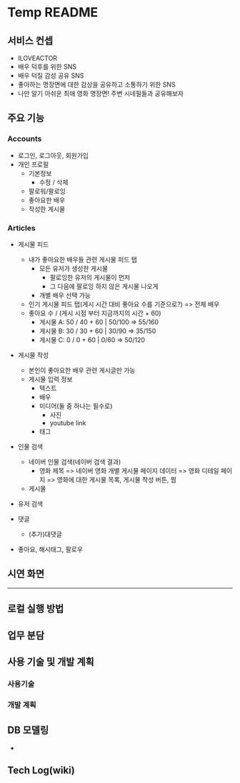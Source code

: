 # Temp README

## 서비스 컨셉
- ILOVEACTOR
- 배우 덕후를 위한 SNS
- 배우 덕질 감성 공유 SNS
- 좋아하는 명장면에 대한 감상을 공유하고 소통하기 위한 SNS
- 나만 알기 아쉬운 최애 영화 명장면! 주변 시네필들과 공유해보자

## 주요 기능
### Accounts
- 로그인, 로그아웃, 회원가입
- 개인 프로필
    - 기본정보
        - 수정 / 삭제
    - 팔로워/팔로잉
    - 좋아요한 배우
    - 작성한 게시물
    
### Articles
- 게시물 피드
    - 내가 좋아요한 배우들 관련 게시물 피드 탭
        - 모든 유저가 생성한 게시물
            - 팔로잉한 유저의 게시물이 먼저
            - 그 다음에 팔로잉 하지 않은 게시물 나오게
        - 개별 배우 선택 가능
    - 인기 게시물 피드 탭(게시 시간 대비 좋아요 수를 기준으로?) => 전체 배우
    - 좋아요 수 / (게시 시점 부터 지금까지의 시간 + 60)
        - 게시물 A: 50 / 40 + 60 | 50/100 => 55/160
        - 게시물 B: 30 / 30 + 60 | 30/90  => 35/150
        - 게시물 C: 0 / 0 + 60   | 0/60   => 50/120

- 게시물 작성
    - 본인이 좋아요한 배우 관련 게시글만 가능
    - 게시물 입력 정보
        - 텍스트
        - 배우
        - 미디어(둘 중 하나는 필수로)
            - 사진
            - youtube link
        - 태그

- 인물 검색
    - 네이버 인물 검색(네이버 검색 결과)
        - 영화 제목 => 네이버 영화 개별 게시물 페이지 데이터 => 영화 디테일 페이지 => 영화에 대한 게시물 목록, 게시물 작성 버튼, 찜
    - 게시물
    
- 유저 검색

- 댓글
    - (추가)대댓글
    
- 좋아요, 해시태그, 팔로우


## 시연 화면

---

## 로컬 실행 방법
## 업무 분담
## 사용 기술 및 개발 계획
### 사용기술
### 개발 계획
## DB 모델링
- 

## Tech Log(wiki)